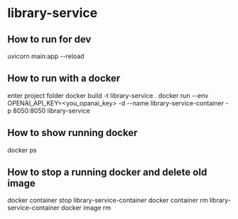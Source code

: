 # library-service

## How to run for dev 
uvicorn main:app --reload

## How to run with a docker
enter project folder
docker build -t library-service .
docker run --env OPENAI_API_KEY=<you_opanai_key> -d --name library-service-container -p 8050:8050 library-service

## How to show running docker
docker ps

## How to stop a running docker and delete old image
docker container stop library-service-container
docker container rm library-service-container
docker image rm <image-id>